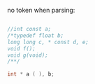 no token when parsing:
```c

//int const a;
/*typedef float b;
long long c, * const d, e;
void f();
void g(void);
/**/

int * a ( ), b;
```
